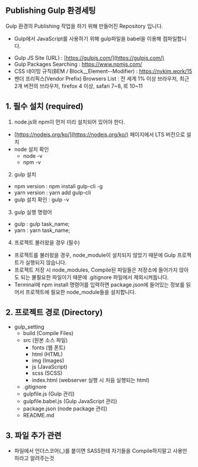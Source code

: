 ## Publishing Gulp 환경세팅

Gulp 환경의 Publishing 작업을 하기 위해 만들어진 Repository 입니다.
- Gulp에서 JavaScript를 사용하기 위해 gulp파일을 babel을 이용해 컴파일합니다.

* Gulp JS Site (URL) : [https://gulpjs.com/](https://gulpjs.com/)
* Gulp Packages Searching : https://www.npmjs.com/
* CSS 네이밍 규칙(BEM / Block__Element--Modifier) : https://nykim.work/15
* 벤더 프리픽스(Vendor Prefix) Browsers List : 전 세계 1% 이상 브라우저, 최근 2개 버전의 브라우저, firefox 4 이상, safari 7~8, IE 10~11

**1. 필수 설치 (required)**
-
1) node.js와 npm이 먼저 미리 설치되어 있어야 한다.
 * [https://nodejs.org/ko/](https://nodejs.org/ko/) 페이지에서 LTS 버전으로 설치
 * node 설치 확인
   * node -v
   * npm -v
2) gulp 설치
 * npm version : npm install gulp-cli -g
 * yarn version : yarn add gulp-cli
 * gulp 설치 확인 : gulp -v
3) gulp 실행 명령어
 * gulp : gulp task_name;
 * yarn : yarn task_name;
4) 프로젝트 불러왔을 경우 (필수)
 * 프로젝트를 불러왔을 경우, node_module이 설치되지 않았기 때문에 Gulp 프로젝트가 실행되지 않습니다.
 * 프로젝트 저장 시 node_modules, Compile된 파일들은 저장소에 들어가지 않아도 되는 불필요한 파일이기 때문에 .gitignore 파일에서 제외시켜둡니다.
 * Terminal에 npm install 명령어를 입력하면 package.json에 들어있는 정보를 읽어서 프로젝트에 필요한 node_module들을 설치합니다.

**2. 프로젝트 경로 (Directory)**
- 
* gulp_setting
    * build (Compile Files)
    * src (원본 소스 파일)
      * fonts (웹 폰트)
      * html (HTML)
      * img (Images)
      * js (JavaScript)
      * scss (SCSS)
      * index.html (webserver 실행 시 처음 실행되는 html)
    * .gitignore
    * gulpfile.js (Gulp 관리)
    * gulpfile.babel.js (Gulp JavaScript 관리)
    * package.json (node package 관리)
    * README.md

**3. 파일 추가 관련**
- 
* 파일에서 언더스코어(_)를 붙이면 SASS한테 자기들을 Compile하지말고 사용만 하라고 알려주는것
